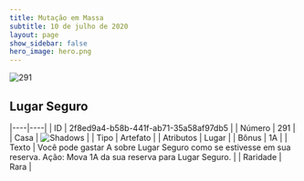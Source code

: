 ```yaml
---
title: Mutação em Massa
subtitle: 10 de julho de 2020
layout: page
show_sidebar: false
hero_image: hero.png
---
```


![291](https://cdn.keyforgegame.com/media/card_front/pt/479_291_88GPJGFV248G_pt.png)

## Lugar Seguro

|----|----|
| ID | 2f8ed9a4-b58b-441f-ab71-35a58af97db5 |
| Número | 291 |
| Casa | ![Shadows](https://archonarcana.com/images/thumb/e/ee/Shadows.png/22px-Shadows.png "Sombras") |
| Tipo | Artefato |
| Atributos | Lugar |
| Bônus | 1A |
| Texto | Você pode gastar A sobre Lugar Seguro como se estivesse em sua reserva. Ação: Mova 1A da sua reserva para  Lugar Seguro. |
| Raridade | Rara |
